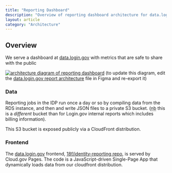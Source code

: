 ```yaml
---
title: "Reporting Dashboard"
description: "Overview of reporting dashboard architecture for data.login.gov"
layout: article
category: "Architecture"
---
```


## Overview

We serve a dashboard at [data.login.gov][data-login-gov] with metrics that are safe to
share with the public

[![architecture diagram of reporting dashboard][image]][image]
(to update this diagram, edit the [data.login.gov report architecture][figma] file in Figma and re-export it)

[image]: {{site.baseurl}}/images/reporting-dashboard-diagram.png
[figma]: https://www.figma.com/file/DGQZwlRbJtEZGJH0t2iMvD/data.login.gov-report-architecture

### Data

Reporting jobs in the IDP run once a day or so by compiling data from the RDS instance,
and then and write JSON files to a private S3 bucket.
(<abbr title="nota bene">nb</abbr> this is a *different* bucket than for Login.gov internal
reports which includes billing information).

This S3 bucket is exposed publicly via a CloudFront distribution.

### Frontend

The [data.login.gov][data-login-gov] frontend, [18f/identity-reporting repo][frontend-repo],
is served by Cloud.gov Pages. The code is a JavaScript-driven Single-Page App that dynamically loads
data from our cloudfront distribution.

[data-login-gov]: https://data.login.gov
[frontend-repo]: https://github.com/18f/identity-reporting
